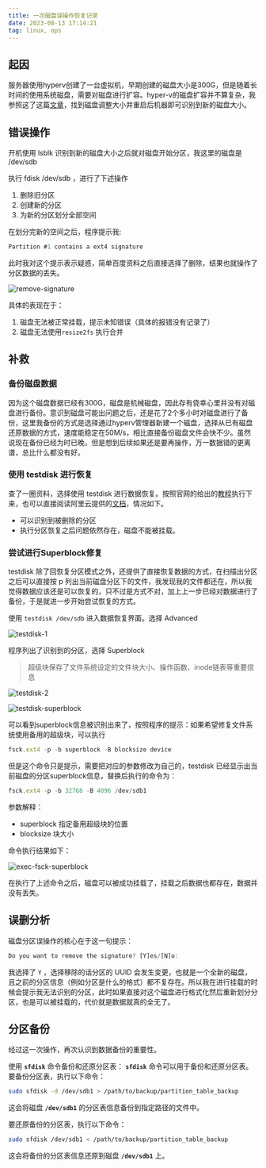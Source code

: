 ```yaml
---
title: 一次磁盘误操作恢复记录
date: 2023-08-13 17:14:21
tag: linux, ops
---
```


<!--more-->

## 起因

服务器使用hyperv创建了一台虚拟机，早期创建的磁盘大小是300G，但是随着长时间的使用系统磁盘，需要对磁盘进行扩容。hyper-v的磁盘扩容并不算复杂，我参照这了这篇[文章](https://www.linuxprobe.com/hyperv-data-centos7.html)，找到磁盘调整大小并重启后机器即可识别到新的磁盘大小。

## 错误操作

开机使用 lsblk 识别到新的磁盘大小之后就对磁盘开始分区，我这里的磁盘是 /dev/sdb

执行 fdisk  /dev/sdb ，进行了下述操作

1. 删除旧分区
2. 创建新的分区
3. 为新的分区划分全部空间

在划分完新的空间之后，程序提示我: 

```jsx
Partition #1 contains a ext4 signature
```

此时我对这个提示表示疑惑，简单百度资料之后直接选择了删除，结果也就操作了分区数据的丢失。

![remove-signature](./../../public/images/disk-recovery-experience/images/remove-signature.png)

具体的表现在于：

1. 磁盘无法被正常挂载，提示未知错误（具体的报错没有记录了）
2. 磁盘无法使用`resize2fs` 执行合并

## 补救

### 备份磁盘数据

因为这个磁盘数据已经有300G，磁盘是机械磁盘，因此存有侥幸心里并没有对磁盘进行备份。意识到磁盘可能出问题之后，还是花了2个多小时对磁盘进行了备份，这里我备份的方式是选择通过hyperv管理器新建一个磁盘，选择从已有磁盘还原数据的方式，速度能稳定在50M/s，相比直接备份磁盘文件会快不少。虽然说现在备份已经为时已晚，但是想到后续如果还是要再操作，万一数据错的更离谱，总比什么都没有好。

### 使用 testdisk 进行恢复

查了一圈资料，选择使用 testdisk 进行数据恢复。按照官网的给出的[教程](https://www.cgsecurity.org/wiki/Testdisk_%E6%93%8D%E4%BD%9C%E6%8C%87%E5%8D%97)执行下来，也可以直接阅读阿里云提供的[文档](https://help.aliyun.com/zh/ecs/use-cases/restore-data-in-linux-instances?spm=a2c4g.11186623.0.0.73da249dASt2fn)，情况如下。

* 可以识别到被删除的分区
* 执行分区恢复之后问题依然存在，磁盘不能被挂载。

### 尝试进行Superblock修复

testdisk 除了回恢复分区模式之外，还提供了直接恢复数据的方式，在扫描出分区之后可以直接按 p 列出当前磁盘分区下的文件，我发现我的文件都还在，所以我觉得数据应该还是可以恢复的，只不过是方式不对，加上上一步已经对数据进行了备份，于是就进一步开始尝试恢复的方式。

使用 `testdisk /dev/sdb` 进入数据恢复界面。选择 Advanced

![testdisk-1](./../../public/images/disk-recovery-experience/images/testdisk-1.png)

程序列出了识别到的分区，选择 Superblock

> 超级块保存了文件系统设定的文件块大小、操作函数、inode链表等重要信息
>  

![testdisk-2](./../../public/images/disk-recovery-experience/images/testdisk-2.png)

![testdisk-superblock](./../../public/images/disk-recovery-experience/images/testdisk-superblock.png)

可以看到superblock信息被识别出来了，按照程序的提示：如果希望修复文件系统使用备用的超级块，可以执行

```jsx
fsck.ext4 -p -b superblock -B blocksize device
```

但是这个命令只是提示，需要把对应的参数修改为自己的，testdisk 已经显示出当前磁盘的分区superblock信息，替换后执行的命令为：

```jsx
fsck.ext4 -p -b 32768 -B 4096 /dev/sdb1
```

参数解释：

* superblock  指定备用超级块的位置
* blocksize 块大小

命令执行结果如下：

![exec-fsck-superblock](./../../public/images/disk-recovery-experience/images/exec-fsck-superblock.png)

在执行了上述命令之后，磁盘可以被成功挂载了，挂载之后数据也都存在，数据并没有丢失。

## 误删分析

磁盘分区误操作的核心在于这一句提示：

```jsx
Do you want to remove the signature? [Y]es/[N]o: 
```

我选择了 `Y` ，选择移除的话分区的 UUID 会发生变更，也就是一个全新的磁盘，且之前的分区信息（例如分区是什么的格式）都不复存在。所以我在进行挂载的时候会提示我无法识别的分区，此时如果直接对这个磁盘进行格式化然后重新划分分区，也是可以被挂载的，代价就是数据就真的全无了。

## 分区备份

经过这一次操作，再次认识到数据备份的重要性。

使用 **`sfdisk`** 命令备份和还原分区表：
**`sfdisk`** 命令可以用于备份和还原分区表。要备份分区表，执行以下命令：

```bash
sudo sfdisk -d /dev/sdb1 > /path/to/backup/partition_table_backup
```

这会将磁盘 **`/dev/sdb1`** 的分区表信息备份到指定路径的文件中。

要还原备份的分区表，执行以下命令：

```bash
sudo sfdisk /dev/sdb1 < /path/to/backup/partition_table_backup
```

这会将备份的分区表信息还原到磁盘 **`/dev/sdb1`** 上。
